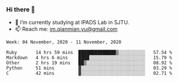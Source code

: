 ### Hi there 👋

- 🔭 I’m currently studying at IPADS Lab in SJTU.
- 📫 Reach me: im.qianmian.yu@gmail.com

<!--START_SECTION:waka-->
```text
Week: 04 November, 2020 - 11 November, 2020

Ruby       14 hrs 59 mins  ██████████████▒░░░░░░░░░░   57.54 % 
Markdown   4 hrs 6 mins    ████░░░░░░░░░░░░░░░░░░░░░   15.79 % 
Other      2 hrs 19 mins   ██▒░░░░░░░░░░░░░░░░░░░░░░   08.92 % 
Python     51 mins         ▓░░░░░░░░░░░░░░░░░░░░░░░░   03.29 % 
C          42 mins         ▓░░░░░░░░░░░░░░░░░░░░░░░░   02.71 % 
```
<!--END_SECTION:waka-->

<!--
**yqmmm/yqmmm** is a ✨ _special_ ✨ repository because its `README.md` (this file) appears on your GitHub profile.

Here are some ideas to get you started:

- 🔭 I’m currently working on ...
- 🌱 I’m currently learning ...
- 👯 I’m looking to collaborate on ...
- 🤔 I’m looking for help with ...
- 💬 Ask me about ...
- 📫 How to reach me: ...
- 😄 Pronouns: ...
- ⚡ Fun fact: ...
-->
